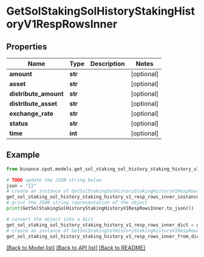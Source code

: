 # GetSolStakingSolHistoryStakingHistoryV1RespRowsInner


## Properties

Name | Type | Description | Notes
------------ | ------------- | ------------- | -------------
**amount** | **str** |  | [optional] 
**asset** | **str** |  | [optional] 
**distribute_amount** | **str** |  | [optional] 
**distribute_asset** | **str** |  | [optional] 
**exchange_rate** | **str** |  | [optional] 
**status** | **str** |  | [optional] 
**time** | **int** |  | [optional] 

## Example

```python
from binance.spot.models.get_sol_staking_sol_history_staking_history_v1_resp_rows_inner import GetSolStakingSolHistoryStakingHistoryV1RespRowsInner

# TODO update the JSON string below
json = "{}"
# create an instance of GetSolStakingSolHistoryStakingHistoryV1RespRowsInner from a JSON string
get_sol_staking_sol_history_staking_history_v1_resp_rows_inner_instance = GetSolStakingSolHistoryStakingHistoryV1RespRowsInner.from_json(json)
# print the JSON string representation of the object
print(GetSolStakingSolHistoryStakingHistoryV1RespRowsInner.to_json())

# convert the object into a dict
get_sol_staking_sol_history_staking_history_v1_resp_rows_inner_dict = get_sol_staking_sol_history_staking_history_v1_resp_rows_inner_instance.to_dict()
# create an instance of GetSolStakingSolHistoryStakingHistoryV1RespRowsInner from a dict
get_sol_staking_sol_history_staking_history_v1_resp_rows_inner_from_dict = GetSolStakingSolHistoryStakingHistoryV1RespRowsInner.from_dict(get_sol_staking_sol_history_staking_history_v1_resp_rows_inner_dict)
```
[[Back to Model list]](../README.md#documentation-for-models) [[Back to API list]](../README.md#documentation-for-api-endpoints) [[Back to README]](../README.md)


